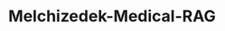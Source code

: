 ---
title: "Melchizedek-Medical-RAG"
emoji: "🩺"
colorFrom: "red"
colorTo: "yellow"
sdk: gradio
sdk_version: "5.34.0"
app_file: app.py
pinned: false
---